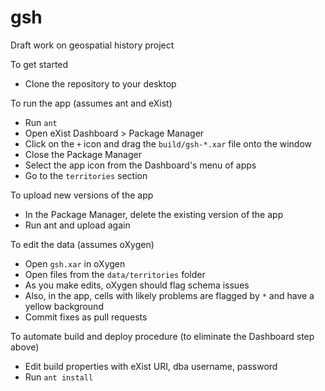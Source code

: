 # gsh
Draft work on geospatial history project

To get started
- Clone the repository to your desktop

To run the app (assumes ant and eXist)
- Run `ant`
- Open eXist Dashboard > Package Manager
- Click on the `+` icon and drag the `build/gsh-*.xar` file onto the window 
- Close the Package Manager
- Select the app icon from the Dashboard's menu of apps
- Go to the `territories` section

To upload new versions of the app
- In the Package Manager, delete the existing version of the app
- Run ant and upload again

To edit the data (assumes oXygen)
- Open `gsh.xar` in oXygen
- Open files from the `data/territories` folder
- As you make edits, oXygen should flag schema issues
- Also, in the app, cells with likely problems are flagged by `*` and have a yellow background
- Commit fixes as pull requests

To automate build and deploy procedure (to eliminate the Dashboard step above)
- Edit build properties with eXist URI, dba username, password
- Run `ant install`

